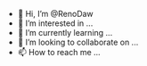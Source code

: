 - 👋 Hi, I’m @RenoDaw
- 👀 I’m interested in ...
- 🌱 I’m currently learning ...
- 💞️ I’m looking to collaborate on ...
- 📫 How to reach me ...

<!---
RenoDaw/RenoDaw is a ✨ special ✨ repository because its `README.md` (this file) appears on your GitHub profile.
You can click the Preview link to take a look at your changes.
--->
